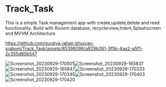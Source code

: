 # Track_Task
This is a simple Task management app with create,update,delete and read functionality.
Build with Rooom database, recyclerview,Intent,Splashscreen and MVVM Architecture.

https://github.com/suraiya-jahan-bhuiyan-sraboni/Track_Task/assets/85396098/a829b261-3f5b-4aa2-a5f1-2c355d85b547

![Screenshot_20230929-170501](https://github.com/suraiya-jahan-bhuiyan-sraboni/Track_Task/assets/85396098/d6227418-c2dc-4bee-b239-a2c88a7aff7a)![Screenshot_20230929-165837](https://github.com/suraiya-jahan-bhuiyan-sraboni/Track_Task/assets/85396098/9bb9b82c-ca89-405c-8b68-3cf0250ac271)![Screenshot_20230929-165847](https://github.com/suraiya-jahan-bhuiyan-sraboni/Track_Task/assets/85396098/27451bed-96ff-435f-9684-c00f1af3267b)![Screenshot_20230929-170333](https://github.com/suraiya-jahan-bhuiyan-sraboni/Track_Task/assets/85396098/234dc059-51ca-44d4-aa62-b80a370c48bd)![Screenshot_20230929-170345](https://github.com/suraiya-jahan-bhuiyan-sraboni/Track_Task/assets/85396098/aab6a196-8e70-4def-8cbd-065edfcafc93)![Screenshot_20230929-170403](https://github.com/suraiya-jahan-bhuiyan-sraboni/Track_Task/assets/85396098/a54adcd7-d5f1-4abd-a067-0c2b16b140f3)![Screenshot_20230929-170420](https://github.com/suraiya-jahan-bhuiyan-sraboni/Track_Task/assets/85396098/e32cef11-69d7-4175-9853-74d23057a6b5)





